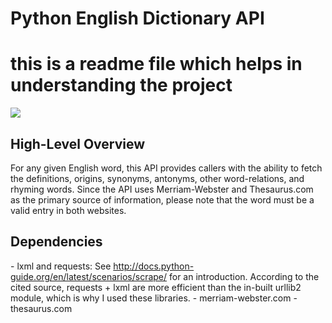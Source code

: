# Python English Dictionary API

# this is a readme file which helps in understanding the project

<img src="https://img0.etsystatic.com/000/0/5658883/il_570xN.187754122.jpg" />

<h2>High-Level Overview</h2>
For any given English word, this API provides callers with the ability to fetch the definitions, origins, synonyms, antonyms, other word-relations, and rhyming words. Since the API uses Merriam-Webster and Thesaurus.com as the primary source of information, please note that the word must be a valid entry in both websites.

<h2> Dependencies </h2>
- lxml and requests: See <a href="http://docs.python-guide.org/en/latest/scenarios/scrape/">http://docs.python-guide.org/en/latest/scenarios/scrape/</a> for an introduction. According to the cited source, requests + lxml are more efficient than the in-built urllib2 module, which is why I used these libraries.
- merriam-webster.com
- thesaurus.com
